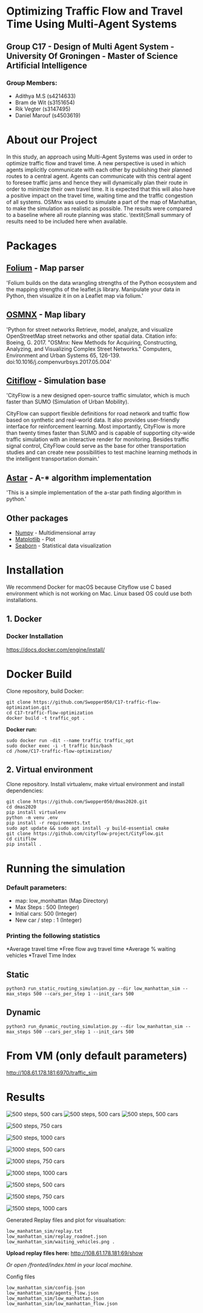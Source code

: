 # Optimizing Traffic Flow and Travel Time Using Multi-Agent Systems
## Group C17 - Design of Multi Agent System - University Of Groningen - Master of Science Artificial Intelligence

### Group Members:
 * Adithya M.S (s4214633)
 * Bram de Wit (s3151654)
 * Rik Vegter (s3147495)
 * Daniel Marouf (s4503619)

# About our Project

In this study, an approach using Multi-Agent Systems was used in order to optimize traffic flow and travel time. A new perspective is used in which agents implicitly communicate with each other by publishing their planned routes to a central agent. Agents can communicate with this central agent to foresee traffic jams and hence they will dynamically plan their route in order to minimize their own travel time. It is expected that this will also have a positive impact on the travel time, waiting time and the traffic congestion of all systems. OSMnx was used to simulate a part of the map of Manhattan, to make the simulation as realistic as possible. The results were compared to a baseline where all route planning was static. \textit{Small summary of results need to be included here when available.

# Packages

## [Folium](https://python-visualization.github.io/folium/index.html) - Map parser

'Folium builds on the data wrangling strengths of the Python ecosystem and the mapping strengths of the leaflet.js library. Manipulate your data in Python, then visualize it in on a Leaflet map via folium.'

## [OSMNX](https://github.com/gboeing/osmnx) - Map libary

'Python for street networks
Retrieve, model, analyze, and visualize OpenStreetMap street networks and other spatial data.
Citation info: Boeing, G. 2017. "OSMnx: New Methods for Acquiring, Constructing, Analyzing, and Visualizing Complex Street Networks." Computers, Environment and Urban Systems 65, 126-139. doi:10.1016/j.compenvurbsys.2017.05.004'

## [Citiflow](https://cityflow-project.github.io/) - Simulation base

'CityFlow is a new designed open-source traffic simulator, which is much faster than SUMO (Simulation of Urban Mobility).

CityFlow can support flexible definitions for road network and traffic flow based on synthetic and real-world data. It also provides user-friendly interface for reinforcement learning. Most importantly, CityFlow is more than twenty times faster than SUMO and is capable of supporting city-wide traffic simulation with an interactive render for monitoring. Besides traffic signal control, CityFlow could serve as the base for other transportation studies and can create new possibilities to test machine learning methods in the intelligent transportation domain.'
## [Astar](https://github.com/jrialland/python-astar) - A-* algorithm implementation

'This is a simple implementation of the a-star path finding algorithm in python.'
## Other packages

* [Numpy](https://numpy.org/doc/stable/) - Multidimensional array
* [Matplotlib](https://matplotlib.org/3.3.2/contents.html) - Plot
* [Seaborn](https://seaborn.pydata.org/) - Statistical data visualization


# Installation
We recommend Docker for macOS because Cityflow use C based environment which is not working on Mac. Linux based OS could use both installations. 
## 1.  Docker

### Docker Installation
https://docs.docker.com/engine/install/
# Docker Build
Clone repository, build Docker:
```
git clone https://github.com/Swopper050/C17-traffic-flow-optimization.git
cd C17-traffic-flow-optimization
docker build -t traffic_opt .
```
**Docker run:**
```
sudo docker run -dit --name traffic traffic_opt
sudo docker exec -i -t traffic bin/bash
cd /home/C17-traffic-flow-optimization/
```
## 2. Virtual environment

Clone repository. Install virtualenv, make virtual environment and install dependencies:
```
git clone https://github.com/Swopper050/dmas2020.git
cd dmas2020
pip install virtualenv
python -m venv .env
pip install -r requirements.txt
sudo apt update && sudo apt install -y build-essential cmake
git clone https://github.com/cityflow-project/CityFlow.git 
cd citiflow
pip install .
```

# Running the simulation

### Default parameters:  
* map: low_monhattan  (Map Directory)
* Max Steps : 500 (Integer)
* Initial cars: 500 (Integer)
* New car / step : 1 (Integer)

### Printing the following statistics
*Average travel time 
*Free flow avg travel time 
*Average % waiting vehicles 
*Travel Time Index 
## Static
```
python3 run_static_routing_simulation.py --dir low_manhattan_sim --max_steps 500 --cars_per_step 1 --init_cars 500
```
## Dynamic
```
python3 run_dynamic_routing_simulation.py --dir low_manhattan_sim --max_steps 500 --cars_per_step 1 --init_cars 500

```

# From VM (only default parameters)

http://108.61.178.181:6970/traffic_sim

# Results

![500 steps, 500 cars](http://trinetti.co/dmas/boxplot_waiting_500_500.png) ![500 steps, 500 cars](http://trinetti.co/dmas/boxplot_waiting_500_500.png) ![500 steps, 500 cars](http://trinetti.co/dmas/boxplot_waiting_500_500.png) 

![500 steps, 750 cars](http://trinetti.co/dmas/boxplot_waiting_500_750.png) 

![500 steps, 1000 cars](http://trinetti.co/dmas/boxplot_waiting_500_1000.png) 

![1000 steps, 500 cars](http://trinetti.co/dmas/boxplot_waiting_1000_500.png)

![1000 steps, 750 cars](http://trinetti.co/dmas/boxplot_waiting_1000_750.png)

![1000 steps, 1000 cars](http://trinetti.co/dmas/boxplot_waiting_1000_1000.png)

![1500 steps, 500 cars](http://trinetti.co/dmas/boxplot_waiting_1500_500.png)

![1500 steps, 750 cars](http://trinetti.co/dmas/boxplot_waiting_1500_750.png)

![1500 steps, 1000 cars](http://trinetti.co/dmas/boxplot_waiting_1500_1000.png)


Generated Replay files and plot for visualsation:
```
low_manhattan_sim/replay.txt 
low_manhattan_sim/replay_roadnet.json 
low_manhattan_sim/waiting_vehicles.png .
```
**Upload replay files here:**
http://108.61.178.181:69/show

*Or open /fronted/index.html in your local machine.*

Config files
```
low_manhattan_sim/config.json
low_manhattan_sim/agents_flow.json
low_manhattan_sim/low_manhattan.json
low_manhattan_sim/low_manhattan_flow.json
```


